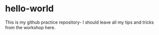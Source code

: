 # hello-world

This is my github practice repository- I should leave all my tips and tricks from the workshop here.
